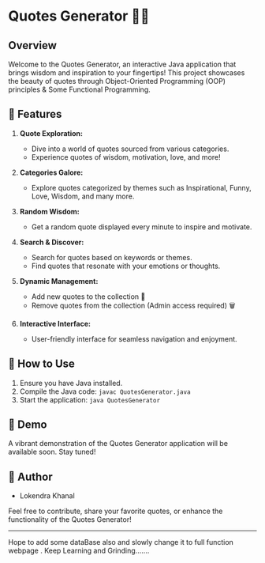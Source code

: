 # Quotes Generator 📜✨

## Overview

Welcome to the Quotes Generator, an interactive Java application that brings wisdom and inspiration to your fingertips! This project showcases the beauty of quotes through Object-Oriented Programming (OOP) principles & Some Functional Programming.

## 🌟 Features

1. **Quote Exploration:**
   - Dive into a world of quotes sourced from various categories.
   - Experience quotes of wisdom, motivation, love, and more!

2. **Categories Galore:**
   - Explore quotes categorized by themes such as Inspirational, Funny, Love, Wisdom, and many more.

3. **Random Wisdom:**
   - Get a random quote displayed every minute to inspire and motivate.

4. **Search & Discover:**
   - Search for quotes based on keywords or themes.
   - Find quotes that resonate with your emotions or thoughts.

5. **Dynamic Management:**
   - Add new quotes to the collection 📝
   - Remove quotes from the collection (Admin access required) 🗑️

6. **Interactive Interface:**
   - User-friendly interface for seamless navigation and enjoyment.

## 🚀 How to Use

1. Ensure you have Java installed.
2. Compile the Java code: `javac QuotesGenerator.java`
3. Start the application: `java QuotesGenerator`

## 🎥 Demo

A vibrant demonstration of the Quotes Generator application will be available soon. Stay tuned!


## 🌈 Author

- Lokendra Khanal

Feel free to contribute, share your favorite quotes, or enhance the functionality of the Quotes Generator!

---

Hope to add some dataBase also and slowly change it to full function webpage .
Keep Learning and Grinding.......
